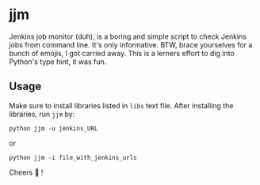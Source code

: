 # jjm

Jenkins job monitor (duh), is a boring and simple script to check Jenkins jobs from command line. It's only informative.
BTW, brace yourselves for a bunch of emojis, I got carried away.
This is a lerners effort to dig into Python's type hint, it was fun.

## Usage
Make sure to install libraries listed in `libs` text file.
After installing the libraries, run `jjm` by:

`python jjm -u jenkins_URL`

or

`python jjm -i file_with_jenkins_urls`

Cheers 🍻 !
